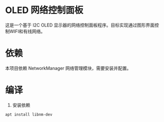 # OLED 网络控制面板
这是一个基于 I2C OLED 显示器的网络控制面板程序。目标实现通过图形界面控制WIFI和有线网络。

# 依赖
本项目依赖 NetworkManager 网络管理模块，需要安装并配置。

# 编译
1. 安装依赖
```text
apt install libnm-dev
```